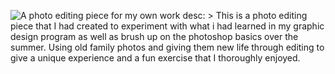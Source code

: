 ![A photo editing piece for my own work](grandmaman.jpg)
desc: >
   This is a photo editing piece that I had created to experiment with what i had learned in my graphic design program as well as brush up on the photoshop basics over the summer. Using old family photos and giving them new life through editing to give a unique experience and a fun exercise that I thoroughly enjoyed.
